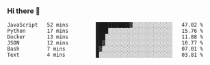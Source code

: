 ### Hi there 👋

<!--
**gustavkrist/gustavkrist** is a ✨ _special_ ✨ repository because its `README.md` (this file) appears on your GitHub profile.

Here are some ideas to get you started:

- 🔭 I’m currently working on ...
- 🌱 I’m currently learning ...
- 👯 I’m looking to collaborate on ...
- 🤔 I’m looking for help with ...
- 💬 Ask me about ...
- 📫 How to reach me: ...
- 😄 Pronouns: ...
- ⚡ Fun fact: ...
-->

<!--START_SECTION:waka-->

```text
JavaScript   52 mins         ███████████▓░░░░░░░░░░░░░   47.02 %
Python       17 mins         ████░░░░░░░░░░░░░░░░░░░░░   15.76 %
Docker       13 mins         ███░░░░░░░░░░░░░░░░░░░░░░   11.88 %
JSON         12 mins         ██▓░░░░░░░░░░░░░░░░░░░░░░   10.77 %
Bash         7 mins          █▓░░░░░░░░░░░░░░░░░░░░░░░   07.01 %
Text         4 mins          █░░░░░░░░░░░░░░░░░░░░░░░░   03.81 %
```

<!--END_SECTION:waka-->
